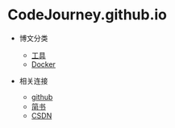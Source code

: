 # CodeJourney.github.io

* 博文分类
  * [工具](工具/github-Actions-持续集成CD.md)
  * [Docker](Docker/g工具/docker-常用指令集.md)

* 相关连接
  * [github](https://github.com/cinyky)
  * [简书](https://www.jianshu.com/u/786d8ab15310)
  * [CSDN](https://me.csdn.net/cyy941020)
